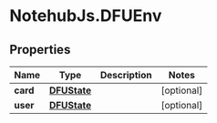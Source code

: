 # NotehubJs.DFUEnv

## Properties

Name | Type | Description | Notes
------------ | ------------- | ------------- | -------------
**card** | [**DFUState**](DFUState.md) |  | [optional] 
**user** | [**DFUState**](DFUState.md) |  | [optional] 


